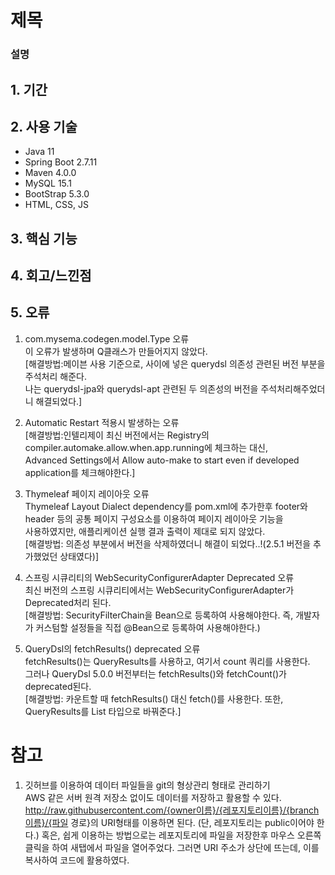 # 제목  
### 설명  

## 1. 기간  

## 2. 사용 기술  
- Java 11  
- Spring Boot 2.7.11  
- Maven 4.0.0  
- MySQL 15.1
- BootStrap 5.3.0  
- HTML, CSS, JS

## 3. 핵심 기능  
## 4. 회고/느낀점  
## 5. 오류  
1. com.mysema.codegen.model.Type 오류  
이 오류가 발생하며 Q클래스가 만들어지지 않았다.  
[해결방법:메이븐 사용 기준으로, <dependencies></dependencies> 사이에 넣은 querydsl 의존성 관련된 버전 부분을 주석처리 해준다.  
나는 querydsl-jpa와 querydsl-apt 관련된 두 의존성의 버전을 주석처리해주었더니 해결되었다.]  

2. Automatic Restart 적용시 발생하는 오류  
[해결방법:인텔리제이 최신 버전에서는 Registry의 compiler.automake.allow.when.app.running에 체크하는 대신,  
Advanced Settings에서 Allow auto-make to start even if developed application를 체크해야한다.]  

3. Thymeleaf 페이지 레이아웃 오류  
Thymeleaf Layout Dialect dependency를 pom.xml에 추가한후 footer와 header 등의 공통 페이지 구성요소를 이용하여 페이지 레이아웃 기능을  
사용하였지만, 애플리케이션 실행 결과 출력이 제대로 되지 않았다.  
[해결방법: 의존성 부분에서 버전을 삭제하였더니 해결이 되었다..!(2.5.1 버전을 추가했었던 상태였다)]  

4. 스프링 시큐리티의 WebSecurityConfigurerAdapter Deprecated 오류  
최신 버전의 스프링 시큐리티에서는 WebSecurityConfigurerAdapter가 Deprecated처리 된다.  
[해결방법: SecurityFilterChain을 Bean으로 등록하여 사용해야한다. 즉, 개발자가 커스텀할 설정들을 직접 @Bean으로 등록하여 사용해야한다.)
  
5. QueryDsl의 fetchResults() deprecated 오류  
fetchResults()는 QueryResults를 사용하고, 여기서 count 쿼리를 사용한다.  
그러나 QueryDsl 5.0.0 버전부터는 fetchResults()와 fetchCount()가 deprecated된다.  
[해결방법: 카운트할 때 fetchResults() 대신 fetch()를 사용한다. 또한, QueryResults를 List 타입으로 바꿔준다.]  
  
# 참고  
1. 깃허브를 이용하여 데이터 파일들을 git의 형상관리 형태로 관리하기  
AWS 같은 서버 원격 저장소 없이도 데이터를 저장하고 활용할 수 있다.
http://raw.githubusercontent.com/{owner이름}/{레포지토리이름}/{branch이름}/{파일 경로}의 URI형태를 이용하면 된다. (단, 레포지토리는 public이어야 한다.)
혹은, 쉽게 이용하는 방법으로는 레포지토리에 파일을 저장한후 마우스 오른쪽 클릭을 하여 새탭에서 파일을 열어주었다. 그러면 URI 주소가 상단에 뜨는데, 이를 복사하여 코드에 활용하였다.  
